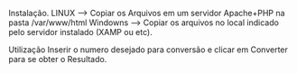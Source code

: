 Instalação.
LINUX --> Copiar os Arquivos em um servidor Apache+PHP na pasta /var/www/html
Windowns --> Copiar os arquivos no local indicado pelo servidor instalado (XAMP ou etc).

Utilização
Inserir o numero desejado para conversão e clicar em Converter para se obter o Resultado.